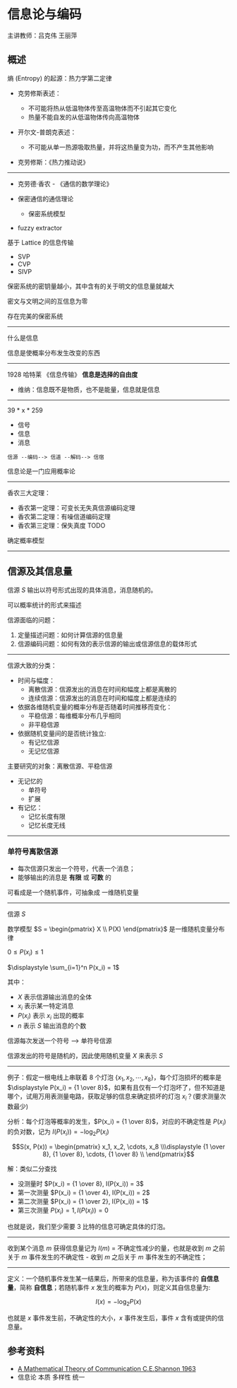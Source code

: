 # 信息论与编码

[annotation]: [id] (1f320295-eb64-4b4e-aced-db913bec8cc6)
[annotation]: [status] (public)
[annotation]: [create_time] (2021-09-09 13:25:38)
[annotation]: [category] (读书笔记)
[annotation]: [tags] (研究生课程|信息论|编码)
[annotation]: [comments] (true)
[annotation]: [url] (http://blog.ccyg.studio/article/1f320295-eb64-4b4e-aced-db913bec8cc6)

主讲教师：吕克伟 王丽萍

## 概述

熵 (Entropy) 的起源：热力学第二定律

- 克劳修斯表述：
    - 不可能将热从低温物体传至高温物体而不引起其它变化
    - 热量不能自发的从低温物体传向高温物体
- 开尔文-普朗克表述：
    - 不可能从单一热源吸取热量，并将这热量变为功，而不产生其他影响

- 克劳修斯：《热力推动说》

---

- 克劳德·香农 - 《通信的数学理论》
- 保密通信的通信理论
    - 保密系统模型

- fuzzy extractor

基于 Lattice 的信息传输

- SVP
- CVP
- SIVP

保密系统的密钥量越小，其中含有的关于明文的信息量就越大

密文与文明之间的互信息为零

存在完美的保密系统

-----

什么是信息

信息是使概率分布发生改变的东西

----

1928 哈特莱 《信息传输》 **信息是选择的自由度**

- 维纳：信息既不是物质，也不是能量，信息就是信息

----

39 * x * 259

- 信号
- 信息
- 消息

```
信源 --编码--> 信道 --解码--> 信宿
```

信息论是一门应用概率论

---

香农三大定理：

- 香农第一定理：可变长无失真信源编码定理
- 香农第二定理：有噪信道编码定理
- 香农第三定理：保失真度 TODO

确定概率模型

---

## 信源及其信息量

信源 $S$ 输出以符号形式出现的具体消息，消息随机的。

可以概率统计的形式来描述

信源面临的问题：

1. 定量描述问题：如何计算信源的信息量
2. 信源编码问题：如何有效的表示信源的输出或信源信息的载体形式

----

信源大致的分类：

- 时间与幅度：
    - 离散信源：信源发出的消息在时间和幅度上都是离散的
    - 连续信源：信源发出的消息在时间和幅度上都是连续的
- 依据各维随机变量的概率分布是否随着时间推移而变化：
    - 平稳信源：每维概率分布几乎相同
    - 非平稳信源
- 依据随机变量间的是否统计独立:
    - 有记忆信源
    - 无记忆信源

主要研究的对象：离散信源、平稳信源

- 无记忆的
    - 单符号
    - 扩展
- 有记忆：
    - 记忆长度有限
    - 记忆长度无线

----

### 单符号离散信源

- 每次信源只发出一个符号，代表一个消息；
- 能够输出的消息是 **有限** 或 **可数** 的

可看成是一个随机事件，可抽象成 一维随机变量

--- 

信源 $S$

数学模型 $S = \begin{pmatrix} X \\ P(X) \end{pmatrix}$ 是一维随机变量分布律 

$0 \leqslant P(x_i) \leqslant 1$

$\displaystyle \sum_{i=1}^n P(x_i) = 1$

其中：

- $X$ 表示信源输出消息的全体
- $x_i$ 表示某一特定消息
- $P(x_i)$ 表示 $x_i$ 出现的概率
- $n$ 表示 $S$ 输出消息的个数

信源每次发送一个符号 --> 单符号信源

信源发出的符号是随机的，因此使用随机变量 $X$ 来表示 $S$

----

例子：假定一根电线上串联着 8 个灯泡 $\{x_1, x_2, \cdots, x_8\}$，每个灯泡损坏的概率是 $\displaystyle P(x_i) = {1 \over 8}$，如果有且仅有一个灯泡坏了，但不知道是哪个，试用万用表测量电路，获取足够的信息来确定损坏的灯泡 $x_i$？(要求测量次数最少)

分析：每个灯泡等概率的发生，$P(x_i) = {1 \over 8}$，对应的不确定性是 $P(x_i)$ 的负对数，记为 $I(P(x_i)) = -\log_2 P(x_i)$

$$S(x, P(x)) = \begin{pmatrix}
x_1, x_2, \cdots, x_8 \\\displaystyle
{1 \over 8}, {1 \over 8}, \cdots, {1 \over 8} \\
\end{pmatrix}$$

解：类似二分查找

- 没测量时 $P(x_i) = {1 \over 8}, I(P(x_i)) = 3$
- 第一次测量 $P(x_i) = {1 \over 4}, I(P(x_i)) = 2$
- 第二次测量 $P(x_i) = {1 \over 2}, I(P(x_i)) = 1$
- 第三次测量 $P(x_i) = 1, I(P(x_i)) = 0$

也就是说，我们至少需要 3 比特的信息可确定具体的灯泡。

--- 

收到某个消息 $m$ 获得信息量记为 $I(m)$ = 不确定性减少的量，也就是收到 $m$ 之前关于 $m$ 事件发生的不确定性 - 收到 $m$ 之后关于 $m$ 事件发生的不确定性；

----

定义：一个随机事件发生某一结果后，所带来的信息量，称为该事件的 **自信息量**，简称 **自信息**；若随机事件 $x$ 发生的概率为 $P(x)$，则定义其自信息量为:

$$I(x) = - \log_2 P(x)$$

也就是 $x$ 事件发生前，不确定性的大小，$x$ 事件发生后，事件 $x$ 含有或提供的信息量。

## 参考资料

- [A Mathematical Theory of Communication C.E.Shannon 1963](https://people.math.harvard.edu/~ctm/home/text/others/shannon/entropy/entropy.pdf)
- 信息论 本质 多样性 统一

